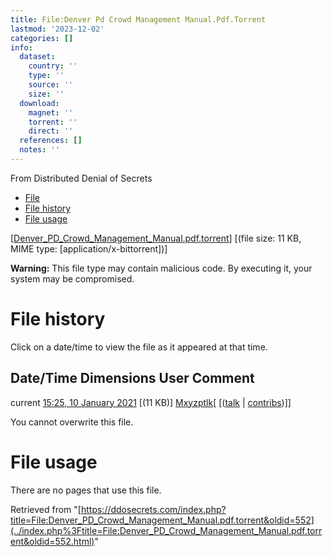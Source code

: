 ```yaml
---
title: File:Denver Pd Crowd Management Manual.Pdf.Torrent
lastmod: '2023-12-02'
categories: []
info:
  dataset:
    country: ''
    type: ''
    source: ''
    size: ''
  download:
    magnet: ''
    torrent: ''
    direct: ''
  references: []
  notes: ''
---
```




From Distributed Denial of Secrets

- [File](./File:Denver_PD_Crowd_Management_Manual.pdf.torrent.html#file)
- [File
history](./File:Denver_PD_Crowd_Management_Manual.pdf.torrent.html#filehistory)
- [File
usage](./File:Denver_PD_Crowd_Management_Manual.pdf.torrent.html#filelinks)

[[Denver_PD_Crowd_Management_Manual.pdf.torrent](../images/d/d4/Denver_PD_Crowd_Management_Manual.pdf.torrent "Denver PD Crowd Management Manual.pdf.torrent")]
‎[(file size: 11 KB, MIME type:
[application/x-bittorrent])]

**Warning:** This file type may contain malicious code. By executing it,
your system may be compromised.

# File history

Click on a date/time to view the file as it appeared at that time.

Date/Time Dimensions User Comment
---
current [15:25, 10 January 2021](../images/d/d4/Denver_PD_Crowd_Management_Manual.pdf.torrent) [(11 KB)] [Mxyzptlk](../index.php%3Ftitle=User:Mxyzptlk&action=edit&redlink=1.html "User:Mxyzptlk (page does not exist)")[ [([talk](../index.php%3Ftitle=User_talk:Mxyzptlk&action=edit&redlink=1.html "User talk:Mxyzptlk (page does not exist)") | [contribs](./Special:Contributions/Mxyzptlk.html "Special:Contributions/Mxyzptlk"))]]

You cannot overwrite this file.

# File usage

There are no pages that use this file.

Retrieved from
"[https://ddosecrets.com/index.php?title=File:Denver_PD_Crowd_Management_Manual.pdf.torrent&oldid=552](../index.php%3Ftitle=File:Denver_PD_Crowd_Management_Manual.pdf.torrent&oldid=552.html)"

